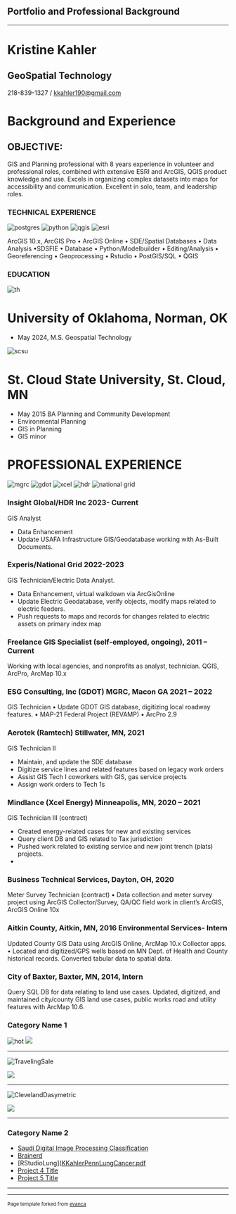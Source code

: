 ## Portfolio and Professional Background

---
# Kristine Kahler 
## GeoSpatial Technology 
218-839-1327 / kkahler190@gmail.com

# Background and Experience
## OBJECTIVE: 
GIS and Planning professional with 8 years experience in volunteer and professional roles, combined with extensive ESRI and ArcGIS, QGIS product knowledge and use. Excels in organizing complex datasets into maps for accessibility and communication. Excellent in solo, team, and leadership roles. 
### TECHNICAL EXPERIENCE
![postgres](https://github.com/KristineMK72/Kristine-Kahler/assets/124746855/29ef67e1-df08-4f43-9f76-1b2a1bfad989)
![python](https://github.com/KristineMK72/Kristine-Kahler/assets/124746855/2266657c-4a73-42d0-a552-d6b2b90c100f)
![qgis](https://github.com/KristineMK72/Kristine-Kahler/assets/124746855/bec329f7-5c70-411e-9538-6e0a10572640)
![esri](https://github.com/KristineMK72/Kristine-Kahler/assets/124746855/8c14cad7-cedf-4a52-b4d7-900240b36444)

ArcGIS 10.x, ArcGIS Pro • ArcGIS Online • SDE/Spatial Databases • Data Analysis •SDSFIE • Database • Python/Modelbuilder • Editing/Analysis • Georeferencing • Geoprocessing • Rstudio • PostGIS/SQL • QGIS
### EDUCATION 
![th](https://github.com/KristineMK72/Kristine-Kahler/assets/124746855/9f289dde-0bb3-4a06-a18f-6c720f82c7a7)

# University of Oklahoma, Norman, OK 
- May 2024, M.S. Geospatial Technology

 ![scsu](https://github.com/KristineMK72/Kristine-Kahler/assets/124746855/9aa99cee-8755-4953-bfee-4acf1966cdfe)
 # St. Cloud State University, St. Cloud, MN
- May 2015 BA Planning and Community Development
- Environmental Planning
- GIS in Planning
- GIS minor
 
# PROFESSIONAL EXPERIENCE
![mgrc](https://github.com/KristineMK72/Kristine-Kahler/assets/124746855/bb807926-751d-4d0e-b7cd-7765a2387abc)
![gdot](https://github.com/KristineMK72/Kristine-Kahler/assets/124746855/f131da8c-1f06-4a89-a2dc-eebd391084e8)
![xcel](https://github.com/KristineMK72/Kristine-Kahler/assets/124746855/5b67cde0-17a7-4229-acaf-76a04997846a)
![hdr](https://github.com/KristineMK72/Kristine-Kahler/assets/124746855/fc868aef-ab37-4bbc-bc2a-569eb484236b)
![national grid](https://github.com/KristineMK72/Kristine-Kahler/assets/124746855/b98918d8-f5e9-4998-9e2c-bdd76c58bd86)

###  Insight Global/HDR Inc 2023- Current 
GIS Analyst
- Data Enhancement 
- Update USAFA Infrastructure GIS/Geodatabase working with As-Built Documents. 

###  Experis/National Grid 2022-2023
GIS Technician/Electric Data Analyst. 
- Data Enhancement, virtual walkdown via ArcGisOnline
- Update Electric Geodatabase, verify objects, modify maps related to electric feeders. 
- Push requests to maps and records for changes related to electric assets on primary index map
  
###  Freelance GIS Specialist (self-employed, ongoing), 2011 – Current 
Working with local agencies, and nonprofits as analyst, technician. QGIS, ArcPro, ArcMap 10.x
###  ESG Consulting, Inc (GDOT) MGRC, Macon GA 2021 – 2022
 GIS Technician • Update GDOT GIS database, digitizing local roadway features. • MAP-21 Federal Project (REVAMP) • ArcPro 2.9 
###  Aerotek (Ramtech) Stillwater, MN, 2021 
GIS Technician II 
- Maintain, and update the SDE database
- Digitize service lines and related features based on legacy work orders
- Assist GIS Tech I coworkers with GIS, gas service projects
- Assign work orders to Tech 1s
   
###  Mindlance (Xcel Energy) Minneapolis, MN, 2020 – 2021 
GIS Technician III (contract) 
- Created energy-related cases for new and existing services
-  Query client DB and GIS related to Tax jurisdiction
-  Pushed work related to existing service and new joint trench (plats) projects.
- 
###  Business Technical Services, Dayton, OH, 2020 
Meter Survey Technician (contract) • Data collection and meter survey project using ArcGIS Collector/Survey, QA/QC field work in client’s ArcGIS, ArcGIS Online 10x 
### Aitkin County, Aitkin, MN, 2016 Environmental Services- Intern 
 Updated County GIS Data using ArcGIS Online, ArcMap 10.x Collector apps. • Located and digitized/GPS wells based on MN Dept. of Health and County historical records. Converted tabular data to spatial data. 
### City of Baxter, Baxter, MN, 2014, Intern 
Query SQL DB for data relating to land use cases. Updated, digitized, and maintained city/county GIS land use cases, public works road and utility features with ArcMap 10.6.
### Category Name 1 

![hot](https://github.com/KristineMK72/Kristine-Kahler/assets/124746855/b469b96a-38c6-41f5-88db-9c114b3e15ce)
<img src="images/dummy_thumbnail.jpg?raw=true"/>

---
![TravelingSale](https://github.com/KristineMK72/Kristine-Kahler/assets/124746855/ff250a1f-b842-4de8-b7da-8acb67d4c2d1)

<img src="images/dummy_thumbnail.jpg?raw=true"/>

---
![ClevelandDasymetric](https://github.com/KristineMK72/Kristine-Kahler/assets/124746855/168d9ef3-8768-4d4e-9cad-d3fcf4942a4a)

<img src="images/dummy_thumbnail.jpg?raw=true"/>

---
### Category Name 2

- [Saudi Digital Image Processing Classification](https://github.com/KristineMK72/Kristine-Kahler/files/14337745/SaudiLab.pdf)
- [Brainerd](https://github.com/KristineMK72/Kristine-Kahler/issues/1)
- [RStudioLung]([KKahlerPennLungCancer.pdf](https://github.com/KristineMK72/Kristine-Kahler/files/14338308/KKahlerPennLungCancer.pdf)
- [Project 4 Title](http://example.com/)
- [Project 5 Title](http://example.com/)

---




---
<p style="font-size:11px">Page template forked from <a href="https://github.com/evanca/quick-portfolio">evanca</a></p>
<!-- Remove above link if you don't want to attibute -->
